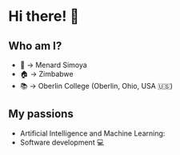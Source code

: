 # Hi there! 👋


## Who am I?

- :man: → Menard Simoya
- :house: → Zimbabwe
- :books: → Oberlin College (Oberlin, Ohio, USA 🇺🇸)

## My passions

- Artificial Intelligence and Machine Learning:
- Software development :computer:

